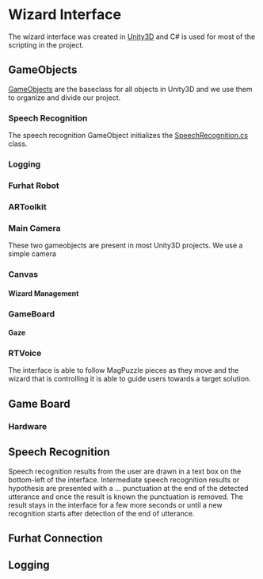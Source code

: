 # Wizard Interface
The wizard interface was created in [Unity3D](https://unity3d.com/) and C# is used for most of the scripting in the project.

## GameObjects
[GameObjects](https://docs.unity3d.com/ScriptReference/GameObject.html) are the baseclass for all objects in Unity3D and we use them to organize and divide our project.

### Speech Recognition
The speech recognition GameObject initializes the [SpeechRecognition.cs](Assets/Scripts/SpeechRecognition.cs) class.

### Logging
### Furhat Robot
### ARToolkit
### Main Camera
These two gameobjects are present in most Unity3D projects. We use a simple camera 

### Canvas
#### Wizard Management
### GameBoard
#### Gaze

### RTVoice

The interface is able to follow MagPuzzle pieces as they move and the wizard that is controlling it is able to guide users towards a target solution.

## Game Board

### Hardware

## Speech Recognition
Speech recognition results from the user are drawn in a text box on the bottom-left of the interface. Intermediate speech recognition results or hypothesis are presented with a … punctuation at the end of the detected utterance and once the result is known the punctuation is removed. The result stays in the interface for a few more seconds or until a new recognition starts after detection of the end of utterance.

## Furhat Connection

## Logging